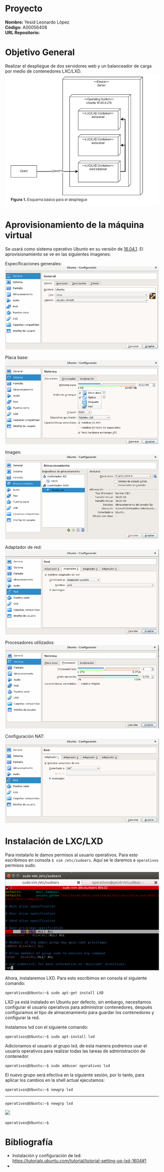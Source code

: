# Proyecto   
**Nombre:** Yesid Leonardo López  
**Código:** A00056408  
**URL Repositorio:** 
# Objetivo General  

Realizar el despliegue de dos servidores web y un balanceador de carga por medio de contenedores LXC/LXD. 
![](https://github.com/leonleo997/so-project/blob/yesid/A00056408/Images/objetivos.png)  

# Aprovisionamiento de la máquina virtual  

Se usará como sistema operativo Ubunto en su versión de [16.04.1](http://releases.ubuntu.com/16.04/). El aprovisionamiento se ve en las siguientes imagenes:  

Especificaciones generales:  
![](https://github.com/leonleo997/so-project/blob/yesid/A00056408/Images/ubuntuGeneral.png)  

Placa base:  
![](https://github.com/leonleo997/so-project/blob/yesid/A00056408/Images/ubuntuPlaca.png)  

Imagen:  
![](https://github.com/leonleo997/so-project/blob/yesid/A00056408/Images/ubuntuImagen.png)  

Adaptador de red:  
![](https://github.com/leonleo997/so-project/blob/yesid/A00056408/Images/ubuntuAdaptor.png)  

Procesadores utilizados:  
![](https://github.com/leonleo997/so-project/blob/yesid/A00056408/Images/ubuntuProcesadores.png)  

Configuración NAT:  
![](https://github.com/leonleo997/so-project/blob/yesid/A00056408/Images/ubuntuRed1.png)

# Instalación de LXC/LXD  

Para instalarlo le damos permisos al usuario operativos. Para esto escribimos en consola ``$ vim /etc/sudoers``. Aquí se le daremos a `operativos` permisos sudo.  

![](https://github.com/leonleo997/so-project/blob/yesid/A00056408/Images/sudoers.png)

Ahora, instalaremos LXD. Para esto escribimos en consola el siguiente comando:  
```console
operativos@Ubuntu:~$ sudo apt-get install LXD 
```

LXD ya está instalado en Ubuntu por defecto, sin embargo, necesitamos configurar el usuario operativos para administrar contenedores, después configuramos el tipo de almacenamiento para guardar los contenedores y configurar la red.  

Instalamos lxd con el siguiente comando: 

```console
operativos@Ubuntu:~$ sudo apt-install lxd
```

Adicionamos el usuario al grupo lxd, de esta manera podremos usar el usuario operativos para realizar todas las tareas de administración de contenedor.  


```console
operativos@Ubuntu:~$ sudo adduser operativos lxd
```

El nuevo grupo será efectiva en la siguiente sesión, por lo tanto, para aplicar los cambios en la shell actual ejecutamos: 

```console
operativos@Ubuntu:~$ newgrp lxd
```  


------------------------------------------------------------------------

```console
operativos@Ubuntu:~$ newgrp lxd
```

![](https://github.com/leonleo997/so-project/blob/yesid/A00056408/Images/)

```console
operativos@Ubuntu:~$ 
```


# Bibliografía  
* Instalación y configuración de lxd: https://tutorials.ubuntu.com/tutorial/tutorial-setting-up-lxd-1604#1  
* 